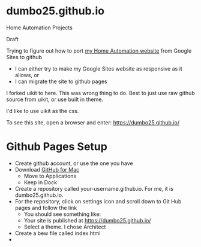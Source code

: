 # dumbo25.github.io
Home Automation Projects

Draft

Trying to figure out how to port [my Home Automation website](https://sites.google.com/site/cartwrightraspberrypiprojects/home) from Google Sites to github
* I can either try to make my Google Sites website as responsive as it allows, or
* I can migrate the site to github pages

I forked uikit to here. This was wrong thing to do. Best to just use raw github source from uikit, or use built in theme.

I'd like to use uikit as the css.

To see this site, open a browser and enter: https://dumbo25.github.io/

# Github Pages Setup
* Create github account, or use the one you have
* Download [GitHub for Mac](http://mac.github.com/)
  * Move to Applications
  * Keep in Dock
* Create a repository called your-username.github.io. For me, it is dumbo25.github.io.
* For the repository, click on settings icon and scroll down to Git Hub pages and follow the link
  * You should see something like:
   * Your site is published at https://dumbo25.github.io/
  * Select a theme. I chose Architect
* Create a bew file called index.html
*  
